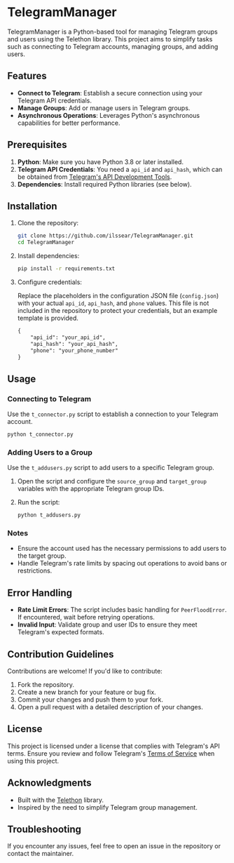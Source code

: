 # TelegramManager

TelegramManager is a Python-based tool for managing Telegram groups and users using the Telethon library. This project aims to simplify tasks such as connecting to Telegram accounts, managing groups, and adding users.

## Features

- **Connect to Telegram**: Establish a secure connection using your Telegram API credentials.
- **Manage Groups**: Add or manage users in Telegram groups.
- **Asynchronous Operations**: Leverages Python's asynchronous capabilities for better performance.

## Prerequisites

1. **Python**: Make sure you have Python 3.8 or later installed.
2. **Telegram API Credentials**: You need a `api_id` and `api_hash`, which can be obtained from [Telegram's API Development Tools](https://my.telegram.org/apps).
3. **Dependencies**: Install required Python libraries (see below).

## Installation

1. Clone the repository:

   ```bash
   git clone https://github.com/ilssear/TelegramManager.git
   cd TelegramManager
   ```

2. Install dependencies:

   ```bash
   pip install -r requirements.txt
   ```

3. Configure credentials:

   Replace the placeholders in the configuration JSON file (`config.json`) with your actual `api_id`, `api_hash`, and `phone` values. This file is not included in the repository to protect your credentials, but an example template is provided.

   ```txt # Example api_secrets.json:
   {
       "api_id": "your_api_id",
       "api_hash": "your_api_hash",
       "phone": "your_phone_number"
   }
   ```

## Usage

### Connecting to Telegram

Use the `t_connector.py` script to establish a connection to your Telegram account.

```bash
python t_connector.py
```

### Adding Users to a Group

Use the `t_addusers.py` script to add users to a specific Telegram group.

1. Open the script and configure the `source_group` and `target_group` variables with the appropriate Telegram group IDs.
2. Run the script:

   ```bash
   python t_addusers.py
   ```

### Notes

- Ensure the account used has the necessary permissions to add users to the target group.
- Handle Telegram's rate limits by spacing out operations to avoid bans or restrictions.

## Error Handling

- **Rate Limit Errors**: The script includes basic handling for `PeerFloodError`. If encountered, wait before retrying operations.
- **Invalid Input**: Validate group and user IDs to ensure they meet Telegram's expected formats.

## Contribution Guidelines

Contributions are welcome! If you'd like to contribute:

1. Fork the repository.
2. Create a new branch for your feature or bug fix.
3. Commit your changes and push them to your fork.
4. Open a pull request with a detailed description of your changes.

## License

This project is licensed under a license that complies with Telegram's API terms. Ensure you review and follow Telegram's [Terms of Service](https://core.telegram.org/terms) when using this project.

## Acknowledgments

- Built with the [Telethon](https://github.com/LonamiWebs/Telethon) library.
- Inspired by the need to simplify Telegram group management.

## Troubleshooting

If you encounter any issues, feel free to open an issue in the repository or contact the maintainer.
